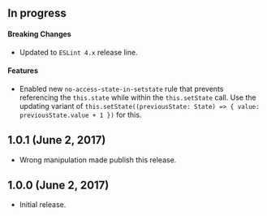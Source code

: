 ## In progress

#### Breaking Changes

 * Updated to `ESLint 4.x` release line.

#### Features

 * Enabled new `no-access-state-in-setstate` rule that prevents referencing
   the `this.state` while within the `this.setState` call. Use the updating
   variant of `this.setState((previousState: State) => { value: previousState.value + 1 })`
   for this.

## 1.0.1 (June 2, 2017)

 * Wrong manipulation made publish this release.

## 1.0.0 (June 2, 2017)

 * Initial release.
